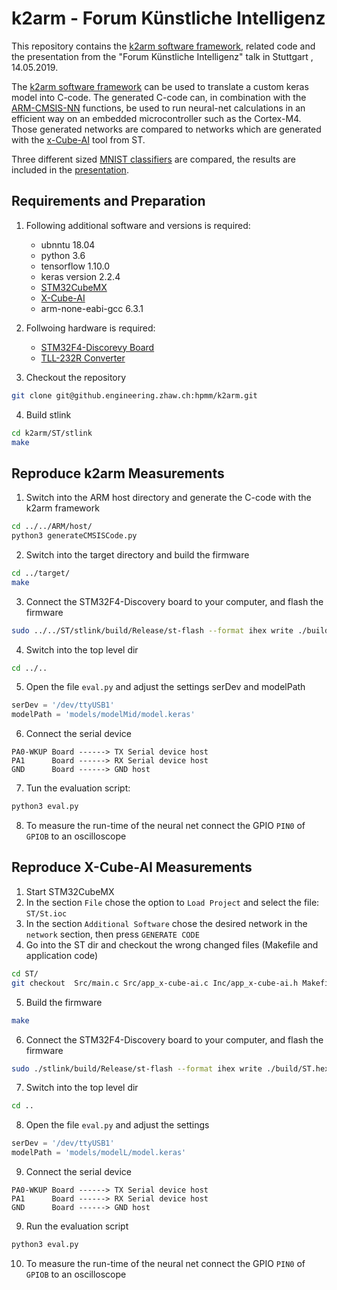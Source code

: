 # k2arm - Forum Künstliche Intelligenz

This repository contains the [k2arm software framework](https://github.engineering.zhaw.ch/hpmm/ki_forum_stuttgart/blob/master/ARM/host/k2arm.py), related code and the presentation from the "Forum Künstliche Intelligenz" talk in Stuttgart , 14.05.2019. 

The [k2arm software framework](https://github.engineering.zhaw.ch/hpmm/ki_forum_stuttgart/blob/master/ARM/host/k2arm.py) can be used to translate a custom keras model into C-code.
The generated C-code can, in combination with the [ARM-CMSIS-NN](http://www.keil.com/pack/doc/CMSIS_Dev/NN/html/index.html) functions, 
be used to run neural-net calculations in an efficient way on an embedded microcontroller such as the Cortex-M4. Those generated networks are compared to networks which are generated with the [x-Cube-AI](https://www.st.com/en/embedded-software/x-cube-ai.html) tool from ST.

Three different sized [MNIST classifiers](https://github.engineering.zhaw.ch/hpmm/ki_forum_stuttgart/blob/master/models/) are compared, the results are included in the [presentation](https://github.engineering.zhaw.ch/hpmm/ki_forum_stuttgart/blob/master/k2arm_final.pptx).

##  Requirements and Preparation
1. Following additional software and versions is required:
   - ubnntu 18.04
   - python 3.6
   - tensorflow 1.10.0
   - keras version 2.2.4 
   - [STM32CubeMX](https://www.st.com/en/development-tools/stm32cubemx.html)
   - [X-Cube-AI](https://www.st.com/en/embedded-software/x-cube-ai.html)
   - arm-none-eabi-gcc 6.3.1 

2. Follwoing hardware is required:
   - [STM32F4-Discorevy Board](https://www.st.com/en/evaluation-tools/stm32f4discovery.html)
   - [TLL-232R Converter](https://ch.farnell.com/ftdi/ttl-232r-3v3/kabel-usb-ttl-pegel-seriell-umsetzung/dp/1329311?mckv=s89FAqCVd_dc|pcrid|251391972450|kword|ttl-232r-3v3|match|p|plid|&CMP=KNC-GCH-GEN-SKU-MDC-German&gclid=EAIaIQobChMIjfS4hcyo2wIVxDobCh14jwVBEAAYAiAAEgLMo_D_BwE)

3. Checkout the repository
```bash
git clone git@github.engineering.zhaw.ch:hpmm/k2arm.git
```

4. Build stlink
```bash
cd k2arm/ST/stlink
make
```

## Reproduce k2arm Measurements
1. Switch into the ARM host directory and generate the C-code with the k2arm framework
```bash
cd ../../ARM/host/
python3 generateCMSISCode.py
```
2. Switch into the target directory and build the firmware
```bash
cd ../target/
make
```
3. Connect the STM32F4-Discovery board to your computer, and flash the firmware
```bash
sudo ../../ST/stlink/build/Release/st-flash --format ihex write ./build/k2arm.hex
```
4. Switch into the top level dir
```bash
cd ../..
```
5. Open the file `eval.py` and adjust the settings serDev and modelPath
```python
serDev = '/dev/ttyUSB1'
modelPath = 'models/modelMid/model.keras'
```
6. Connect the serial device
```
PA0-WKUP Board ------> TX Serial device host
PA1      Board ------> RX Serial device host
GND      Board ------> GND host
```
7. Tun the evaluation script:
```bash
python3 eval.py
```
8. To measure the run-time of the neural net connect the GPIO `PIN0` of `GPIOB` to an oscilloscope 


## Reproduce X-Cube-AI Measurements

1. Start STM32CubeMX
2. In the section `File` chose the option to `Load Project` and select the file: `ST/St.ioc`
3. In the section `Additional Software` chose the desired network in the `network` section, then press `GENERATE CODE`
4. Go into the ST dir and checkout the wrong changed files (Makefile and application code)
```bash
cd ST/
git checkout  Src/main.c Src/app_x-cube-ai.c Inc/app_x-cube-ai.h Makefile
```
5. Build the firmware
```bash
make
```
6. Connect the STM32F4-Discovery board to your computer, and flash the firmware

```bash
sudo ./stlink/build/Release/st-flash --format ihex write ./build/ST.hex
```
7. Switch into the top level dir

```bash
cd ..
```
8. Open the file `eval.py` and adjust the settings
```python
serDev = '/dev/ttyUSB1'
modelPath = 'models/modelL/model.keras'
```
9. Connect the serial device
```
PA0-WKUP Board ------> TX Serial device host
PA1      Board ------> RX Serial device host
GND      Board ------> GND host
```
9. Run the evaluation script
```bash
python3 eval.py
```
10. To measure the run-time of the neural net connect the GPIO `PIN0` of `GPIOB` to an oscilloscope 

